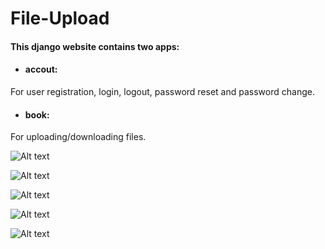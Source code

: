 # File-Upload
#### This django website contains two apps:

* #### accout: 
For user registration, login, logout, password reset and password change.

* #### book: 
For uploading/downloading files.

![Alt text](/Django-Book/Screenshots/Capture1.PNG?raw=true "Home page while logged in")

![Alt text](/Django-Book/Screenshots/Capture5.PNG?raw=true "Home page while not logged in")

![Alt text](/Django-Book/Screenshots/Capture2.PNG?raw=true "Upload Book page")

![Alt text](/Django-Book/Screenshots/Capture3.PNG?raw=true "book list page")

![Alt text](/Django-Book/Screenshots/Capture4.PNG?raw=true "account update page")
